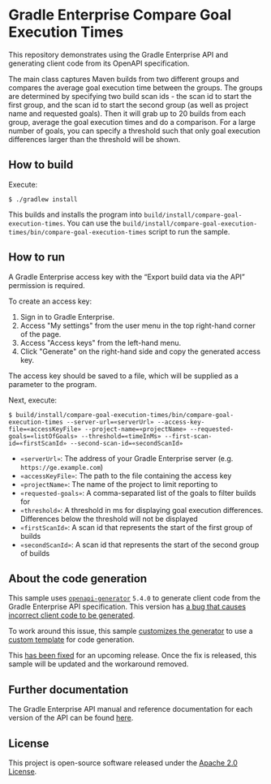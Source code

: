 # Gradle Enterprise Compare Goal Execution Times

This repository demonstrates using the Gradle Enterprise API and generating client code from its OpenAPI specification.

The main class captures Maven builds from two different groups and compares the average goal execution time between the groups.  The groups are determined by specifying two build scan ids - the scan id to start the first group, and the scan id to start the second group (as well as project name and requested goals).  Then it will grab up to 20 builds from each group, average the goal execution times and do a comparison.  For a large number of goals, you can specify a threshold such that only goal execution differences larger than the threshold will be shown.

## How to build

Execute:

```
$ ./gradlew install
```

This builds and installs the program into `build/install/compare-goal-execution-times`.
You can use the `build/install/compare-goal-execution-times/bin/compare-goal-execution-times` script to run the sample.

## How to run

A Gradle Enterprise access key with the “Export build data via the API” permission is required.

To create an access key:

1. Sign in to Gradle Enterprise.
2. Access "My settings" from the user menu in the top right-hand corner of the page.
3. Access "Access keys" from the left-hand menu.
4. Click "Generate" on the right-hand side and copy the generated access key.

The access key should be saved to a file, which will be supplied as a parameter to the program.

Next, execute:

```
$ build/install/compare-goal-execution-times/bin/compare-goal-execution-times --server-url=«serverUrl» --access-key-file=«accessKeyFile» --project-name=«projectName» --requested-goals=«listOfGoals» --threshold=«timeInMs» --first-scan-id=«firstScanId» --second-scan-id=«secondScanId»
```

- `«serverUrl»`: The address of your Gradle Enterprise server (e.g. `https://ge.example.com`)
- `«accessKeyFile»`: The path to the file containing the access key
- `«projectName»`: The name of the project to limit reporting to
- `«requested-goals»`: A comma-separated list of the goals to filter builds for
- `«threshold»`: A threshold in ms for displaying goal execution differences.  Differences below the threshold will not be displayed
- `«firstScanId»`: A scan id that represents the start of the first group of builds
- `«secondScanId»`: A scan id that represents the start of the second group of builds

## About the code generation

This sample uses [`openapi-generator`](https://openapi-generator.tech) `5.4.0` to generate client code from the Gradle Enterprise API specification.
This version has [a bug that causes incorrect client code to be generated](https://github.com/OpenAPITools/openapi-generator/issues/4808).

To work around this issue, this sample [customizes the generator](openApi/openapi-generator-config.json) to use a [custom template](openApi/api.mustache) for code generation.

This [has been fixed](https://github.com/OpenAPITools/openapi-generator/pull/11682) for an upcoming release.
Once the fix is released, this sample will be updated and the workaround removed.

## Further documentation

The Gradle Enterprise API manual and reference documentation for each version of the API can be found [here](https://docs.gradle.com/enterprise/api-manual).


## License

This project is open-source software released under the [Apache 2.0 License][apache-license].

[apache-license]: https://www.apache.org/licenses/LICENSE-2.0.html
